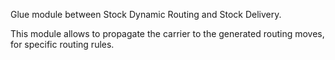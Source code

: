 Glue module between Stock Dynamic Routing and Stock Delivery.

This module allows to propagate the carrier to the generated routing moves,
for specific routing rules.
